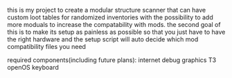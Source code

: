 this is my project to create a modular structure scanner that can have custom loot tables for randomized inventories
with the possibility to add more moduals to increase the compatability with mods.
the second goal of this is to make its setup as painless as possible so that you just have to have the right hardware and the setup script will auto decide which mod compatibility files you need

required components(including future plans):
internet
debug
graphics T3
openOS
keyboard
